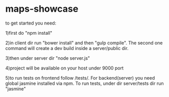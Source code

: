 # maps-showcase
to get started you need:

1)first do "npm install"

2)in client dir run "bower install" and then "gulp compile". 
The second one command will create a dev build inside a server/public dir.

3)then under server dir "node server.js"

4)project will be available on your host under 9000 port

5)to run tests on frontend follow /tests/. For backend(server) you need global jasmine installed via npm.
To run tests, under dir server/tests dir run "jasmine"
